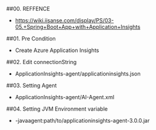 ##00. REFFENCE
 - https://wiki.iisanse.com/display/PS/03-05.+Spring+Boot+App+with+Application+Insights

##01. Pre Condition
- Create Azure Application Insights

##02. Edit connectionString
- ApplicationInsights-agent/applicationinsights.json
  
##03. Setting Agent
- ApplicationInsights-agent/AI-Agent.xml

##04. Setting JVM Environment variable 
- -javaagent:path/to/applicationinsights-agent-3.0.0.jar
